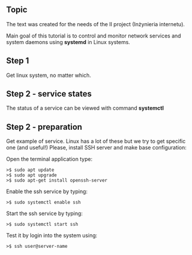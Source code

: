 ## Topic
  The text was created for the needs of the II project (Inżynieria internetu).

  Main goal of this tutorial is to control and monitor network services and system daemons using **systemd** in Linux systems.

## Step 1
  Get linux system, no matter which.

## Step 2 - service states
  The status of a service can be viewed with command **systemctl**

## Step 2 - preparation
  Get example of service.
  Linux has a lot of these but we try to get specific one (and useful!)
  Please, install SSH server and make base configuration:

Open the terminal application type:

    >$ sudo apt update
    >$ sudo apt upgrade
    >$ sudo apt-get install openssh-server
Enable the ssh service by typing:

    >$ sudo systemctl enable ssh
Start the ssh service by typing:

    >$ sudo systemctl start ssh
Test it by login into the system using:

    >$ ssh user@server-name
